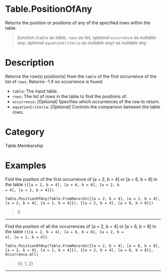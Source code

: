﻿# Table.PositionOfAny
Returns the position or positions of any of the specified rows within the table.
> _function (<code>table</code> as table, <code>rows</code> as list, optional <code>occurrence</code> as nullable any, optional <code>equationCriteria</code> as nullable any) as nullable any_
# Description 
Returns the row(s) position(s) from the <code>table</code> of the first occurrence of the list of <code>rows</code>. Returns -1 if no occurrence is found.  
    <ul>
    <li><code>table</code>: The input table.</li>
       <li><code>rows</code>:  The list of rows in the table to find the positions of.</li>
       <li><code>occurrence</code>: <i>[Optional]</i> Specifies which occurrences of the row to return.</li>
       <li><code>equationCriteria</code>: <i>[Optional]</i> Controls the comparison between the table rows.</li>
    </ul>
    

# Category 
Table.Membership
# Examples 
Find the position of the first occurrence of [a = 2, b = 4] or [a = 6, b = 8] in the table <code>({[a = 2, b = 4], [a = 6, b = 8], [a = 2, b = 4], [a = 1, b = 4]})</code>.
```
Table.PositionOfAny(Table.FromRecords({[a = 2, b = 4], [a = 1, b = 4], [a = 2, b = 4], [a = 1, b = 4]}), {[a = 2, b = 4], [a = 6, b = 8]})
```
> 0
***
Find the position of all the occurrences of [a = 2, b = 4] or [a = 6, b = 8] in the table <code>({[a = 2, b = 4], [a = 6, b = 8], [a = 2, b = 4], [a = 1, b = 4]}</code>.
```
Table.PositionOfAny(Table.FromRecords({[a = 2, b = 4], [a = 6, b = 8], [a = 2, b = 4], [a = 1, b = 4]}), {[a = 2, b = 4], [a = 6, b = 8]}, Occurrence.All)
```
> {0, 1, 2}
***
